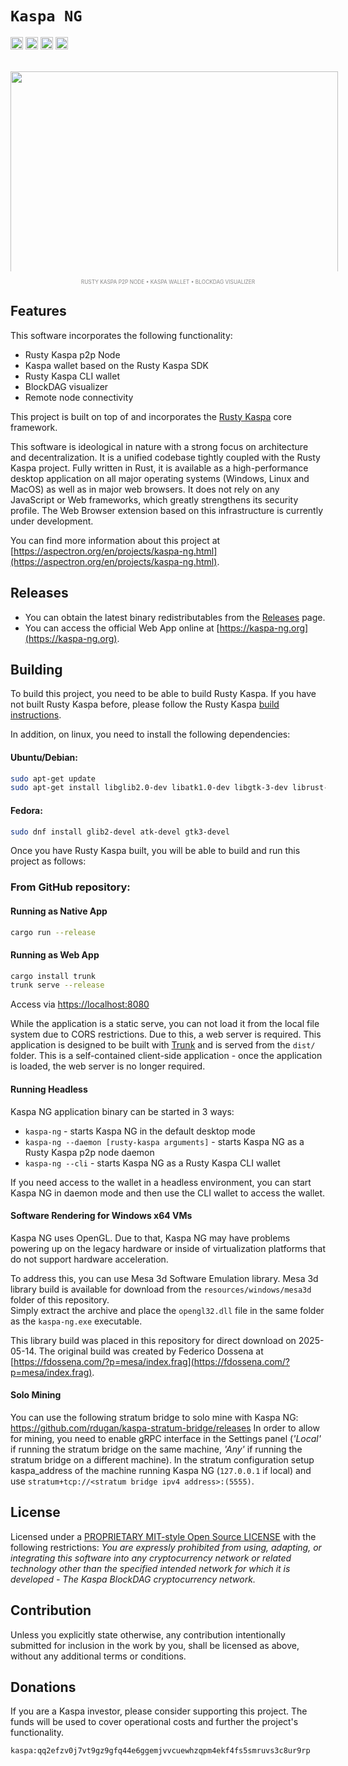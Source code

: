# `Kaspa NG`

[<img alt="github" src="https://img.shields.io/badge/github-aspectron/kaspa--ng-8da0cb?style=for-the-badge&labelColor=555555&color=8da0cb&logo=github" height="20">](https://github.com/aspectron/kaspa-ng)
<img src="https://img.shields.io/badge/platform-native-informational?style=for-the-badge&color=50a0f0" height="20">
<img src="https://img.shields.io/badge/platform-wasm32-informational?style=for-the-badge&color=50a0f0" height="20">
<img src="https://img.shields.io/github/actions/workflow/status/aspectron/kaspa-ng/ci.yaml?branch=master&style=for-the-badge" height="20">

<p align="center" style="margin:32px auto 0px auto;text-align:center;font-size:10px;color:#888;">
<img src="https://aspectron.org/images/projects/kaspa-ng-screen-01.png" style="display:block;max-height:320px;max-width:524px;width:524px;height:auto;object-fit:cover;margin: 0px auto 0px auto;"><br/><sup>RUSTY KASPA P2P NODE &bull; KASPA WALLET &bull; BLOCKDAG VISUALIZER</sup></p>

## Features

This software incorporates the following functionality:
- Rusty Kaspa p2p Node
- Kaspa wallet based on the Rusty Kaspa SDK
- Rusty Kaspa CLI wallet
- BlockDAG visualizer
- Remote node connectivity

This project is built on top of and incorporates the [Rusty Kaspa](https://github.com/kaspanet/rusty-kaspa) core framework.

This software is ideological in nature with a strong focus on architecture and decentralization. It is a unified codebase tightly coupled with the Rusty Kaspa project. Fully written in Rust, it is available as a high-performance desktop application on all major operating systems (Windows, Linux and MacOS) as well as in major web browsers. It does not rely on any JavaScript or Web frameworks, which greatly strengthens its security profile. The Web Browser extension based on this infrastructure is currently under development.

You can find more information about this project at [https://aspectron.org/en/projects/kaspa-ng.html](https://aspectron.org/en/projects/kaspa-ng.html).

## Releases

- You can obtain the latest binary redistributables from the [Releases](https://github.com/aspectron/kaspa-ng/releases) page.
- You can access the official Web App online at [https://kaspa-ng.org](https://kaspa-ng.org).

## Building

To build this project, you need to be able to build Rusty Kaspa. If you have not built Rusty Kaspa before, please follow the Rusty Kaspa [build instructions](https://github.com/kaspanet/rusty-kaspa/blob/master/README.md).

In addition, on linux, you need to install the following dependencies:

#### Ubuntu/Debian:
```bash
sudo apt-get update
sudo apt-get install libglib2.0-dev libatk1.0-dev libgtk-3-dev librust-atk-dev
```

#### Fedora:
```bash
sudo dnf install glib2-devel atk-devel gtk3-devel
```

Once you have Rusty Kaspa built, you will be able to build and run this project as follows:

### From GitHub repository:

#### Running as Native App
```bash
cargo run --release
```

#### Running as Web App
```bash
cargo install trunk
trunk serve --release
```
Access via [https://localhost:8080](https://localhost:8080)

While the application is a static serve, you can not load it from the local file system due to CORS restrictions. Due to this, a web server is required. This application is designed to be built with [Trunk](https://trunkrs.dev/) and is served from the `dist/` folder.  This is a self-contained client-side application - once the application is loaded, the web server is no longer required.

#### Running Headless

Kaspa NG application binary can be started in 3 ways:
- `kaspa-ng` - starts Kaspa NG in the default desktop mode
- `kaspa-ng --daemon [rusty-kaspa arguments]` - starts Kaspa NG as a Rusty Kaspa p2p node daemon
- `kaspa-ng --cli` - starts Kaspa NG as a Rusty Kaspa CLI wallet

If you need access to the wallet in a headless environment, you can start Kaspa NG in daemon mode and then use the CLI wallet to access the wallet.

#### Software Rendering for Windows x64 VMs

Kaspa NG uses OpenGL.  Due to that, Kaspa NG may have problems powering up on the legacy hardware or inside of virtualization platforms that do not support hardware acceleration.

To address this, you can use Mesa 3d Software Emulation library.
Mesa 3d library build is available for download from the `resources/windows/mesa3d` folder of this repository.  
Simply extract the archive and place the `opengl32.dll` file in the same folder as the `kaspa-ng.exe` executable.

This library build was placed in this repository for direct download on 2025-05-14.
The original build was created by Federico Dossena at [https://fdossena.com/?p=mesa/index.frag](https://fdossena.com/?p=mesa/index.frag).

#### Solo Mining

You can use the following stratum bridge to solo mine with Kaspa NG: https://github.com/rdugan/kaspa-stratum-bridge/releases
In order to allow for mining, you need to enable gRPC interface in the Settings panel (*'Local'* if running the stratum bridge on the same machine, *'Any'* if running the stratum bridge on a different machine).
In the stratum configuration setup kaspa_address of the machine running Kaspa NG (`127.0.0.1` if local) and use `stratum+tcp://<stratum bridge ipv4 address>:(5555)`.

## License

Licensed under a [PROPRIETARY MIT-style Open Source LICENSE](LICENSE) with the following restrictions: 
_You are expressly prohibited from using, adapting, or integrating this software into any cryptocurrency network or related technology other than the specified intended network for which it is developed - The Kaspa BlockDAG cryptocurrency network._

## Contribution

Unless you explicitly state otherwise, any contribution intentionally submitted
for inclusion in the work by you, shall be licensed as above, without any
additional terms or conditions.

## Donations

If you are a Kaspa investor, please consider supporting this project. The funds will be used to cover operational costs and further the project's functionality. 

`kaspa:qq2efzv0j7vt9gz9gfq44e6ggemjvvcuewhzqpm4ekf4fs5smruvs3c8ur9rp`
